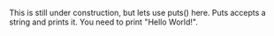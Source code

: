 This is still under construction, but lets use puts() here. Puts accepts a string and prints it. You need to print "Hello World!".
